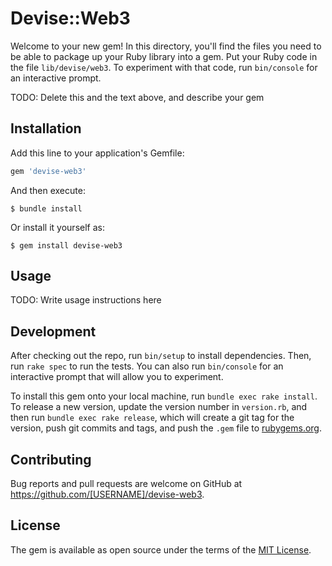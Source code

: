 # Devise::Web3

Welcome to your new gem! In this directory, you'll find the files you need to be able to package up your Ruby library into a gem. Put your Ruby code in the file `lib/devise/web3`. To experiment with that code, run `bin/console` for an interactive prompt.

TODO: Delete this and the text above, and describe your gem

## Installation

Add this line to your application's Gemfile:

```ruby
gem 'devise-web3'
```

And then execute:

    $ bundle install

Or install it yourself as:

    $ gem install devise-web3

## Usage

TODO: Write usage instructions here

## Development

After checking out the repo, run `bin/setup` to install dependencies. Then, run `rake spec` to run the tests. You can also run `bin/console` for an interactive prompt that will allow you to experiment.

To install this gem onto your local machine, run `bundle exec rake install`. To release a new version, update the version number in `version.rb`, and then run `bundle exec rake release`, which will create a git tag for the version, push git commits and tags, and push the `.gem` file to [rubygems.org](https://rubygems.org).

## Contributing

Bug reports and pull requests are welcome on GitHub at https://github.com/[USERNAME]/devise-web3.


## License

The gem is available as open source under the terms of the [MIT License](https://opensource.org/licenses/MIT).
